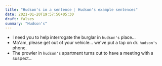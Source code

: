 ```yaml
---
title: "Hudson's in a sentence | Hudson's example sentences"
date: 2021-01-20T19:57:50+05:30
draft: falses
summary: "Hudson's"
---
```

- I need you to help interrogate the burglar in `hudson's` place...
- Ma'am, please get out of your vehicle... we've put a tap on dr. `hudson's` phone.
- The prowler in `hudson's` apartment turns out to have a meeting with a suspect...
                 
